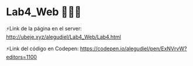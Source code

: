 # Lab4_Web 👩🏻‍💻
 
⚡️Link de la página en el server: http://ubeje.xyz/alegudiel/Lab4_Web/Lab4.html

⚡️Link del código en Codepen: https://codepen.io/alegudiel/pen/ExNVrvW?editors=1100
